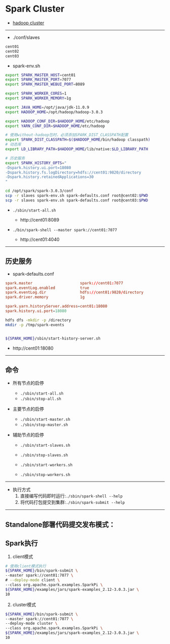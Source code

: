 
# Spark Cluster

- [hadoop cluster](../hadoop/hadoop_cluster.md)

---
- ./conf/slaves
```sh
cent01
cent02
cent03
```

- spark-env.sh
```sh
export SPARK_MASTER_HOST=cent01
export SPARK_MASTER_PORT=7077
export SPARK_MASTER_WEBUI_PORT=8089

export SPARK_WORKER_CORES=1
export SPARK_WORKER_MEMORY=1g

export JAVA_HOME=/opt/java/jdk-11.0.9
export HADOOP_HOME=/opt/hadoop/hadoop-3.0.3

export HADOOP_CONF_DIR=$HADOOP_HOME/etc/hadoop
export YARN_CONF_DIR=$HADOOP_HOME/etc/hadoop

# 使用without-hadoop包时，必须添加SPARK_DIST_CLASSPATH配置
export SPARK_DIST_CLASSPATH=$($HADOOP_HOME/bin/hadoop classpath)
# 动态库
export LD_LIBRARY_PATH=$HADOOP_HOME/lib/native:$LD_LIBRARY_PATH

# 历史服务
export SPARK_HISTORY_OPTS="
-Dspark.history.ui.port=18080
-Dspark.history.fs.logDirectory=hdfs://cent01:9820/directory
-Dspark.history.retainedApplications=30
"

```


```sh
cd /opt/spark/spark-3.0.3/conf
scp -r slaves spark-env.sh spark-defaults.conf root@cent02:$PWD
scp -r slaves spark-env.sh spark-defaults.conf root@cent03:$PWD
```

- `./sbin/start-all.sh`
    - http://cent01:8089

- `./bin/spark-shell --master spark://cent01:7077`
    - http://cent01:4040



---
## 历史服务
- spark-defaults.conf
```conf
spark.master                     spark://cent01:7077
spark.eventLog.enabled           true
spark.eventLog.dir               hdfs://cent01:9820/directory
spark.driver.memory              1g

spark.yarn.historyServer.address=cent01:18080
spark.history.ui.port=18080

```
```sh
hdfs dfs -mkdir -p /directory
mkdir -p /tmp/spark-events


${SPARK_HOME}/sbin/start-history-server.sh
```
- http://cent01:18080

---
## 命令

- 所有节点的启停
    - `./sbin/start-all.sh`
    - `./sbin/stop-all.sh`

- 主要节点的启停
    - `./sbin/start-master.sh`
    - `./sbin/stop-master.sh`


- 辅助节点的启停
    - `./sbin/start-slaves.sh`
    - `./sbin/stop-slaves.sh`

    - `./sbin/start-workers.sh`
    - `./sbin/stop-workers.sh`

---
- 执行方式
    1. 直接编写代码即时运行:`./sbin/spark-shell --help`
    2. 将代码打包提交到集群:`./sbin/spark-submit --help`


---
## Standalone部署代码提交发布模式：


## Spark执行
1. client模式
```sh
# 使用client模式执行
${SPARK_HOME}/bin/spark-submit \
--master spark://cent01:7077 \
# --deploy-mode client \
--class org.apache.spark.examples.SparkPi \
${SPARK_HOME}/examples/jars/spark-examples_2.12-3.0.3.jar \
10
```

2. cluster模式
```sh
${SPARK_HOME}/bin/spark-submit \
--master spark://cent01:7077 \
--deploy-mode cluster \
--class org.apache.spark.examples.SparkPi \
${SPARK_HOME}/examples/jars/spark-examples_2.12-3.0.3.jar \
10
```